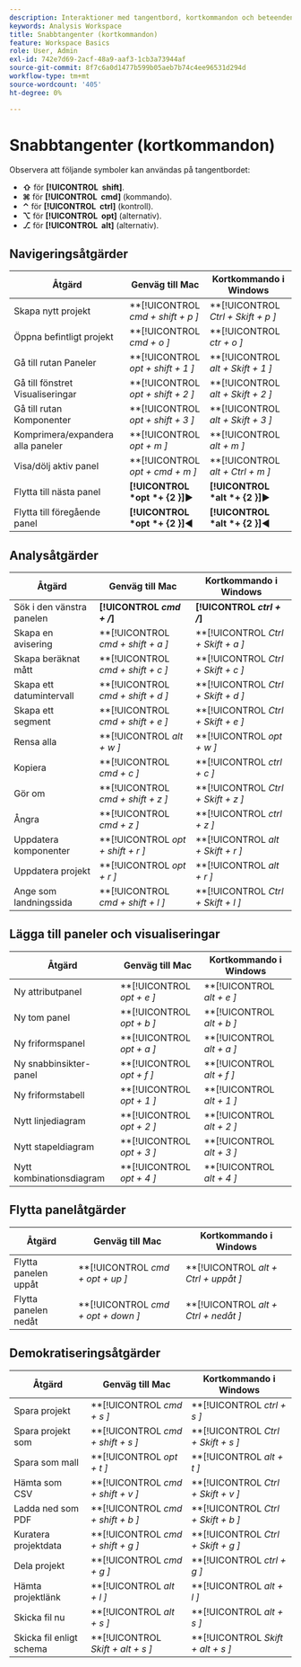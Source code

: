 ```yaml
---
description: Interaktioner med tangentbord, kortkommandon och beteenden för peka och klicka som är tillgängliga i Analysis Workspace.
keywords: Analysis Workspace
title: Snabbtangenter (kortkommandon)
feature: Workspace Basics
role: User, Admin
exl-id: 742e7d69-2acf-48a9-aaf3-1cb3a73944af
source-git-commit: 8f7c6a0d1477b599b05aeb7b74c4ee96531d294d
workflow-type: tm+mt
source-wordcount: '405'
ht-degree: 0%

---
```


# Snabbtangenter (kortkommandon)

Observera att följande symboler kan användas på tangentbordet:

- **⇧** för **[!UICONTROL **&#x200B; shift &#x200B;**]**.
- **⌘** för **[!UICONTROL **&#x200B; cmd &#x200B;**]** (kommando).
- **⌃** för **[!UICONTROL **&#x200B; ctrl &#x200B;**]** (kontroll).
- **⌥** för **[!UICONTROL **&#x200B; opt &#x200B;**]** (alternativ).
- **⎇** för **[!UICONTROL **&#x200B; alt &#x200B;**]** (alternativ).

## Navigeringsåtgärder

| Åtgärd | Genväg till Mac | Kortkommando i Windows |
| --- | --- | --- | 
| Skapa nytt projekt | **[!UICONTROL *cmd + shift + p *]** | **[!UICONTROL *Ctrl + Skift + p *]** |
| Öppna befintligt projekt | **[!UICONTROL *cmd + o *]** | **[!UICONTROL *ctr + o *]** |
| Gå till rutan Paneler | **[!UICONTROL *opt + shift + 1 *]** | **[!UICONTROL *alt + Skift + 1 *]** |
| Gå till fönstret Visualiseringar | **[!UICONTROL *opt + shift + 2 *]** | **[!UICONTROL *alt + Skift + 2 *]** |
| Gå till rutan Komponenter | **[!UICONTROL *opt + shift + 3 *]** | **[!UICONTROL *alt + Skift + 3 *]** |
| Komprimera/expandera alla paneler | **[!UICONTROL *opt + m *]** | **[!UICONTROL *alt + m *]** |
| Visa/dölj aktiv panel | **[!UICONTROL *opt + cmd + m *]** | **[!UICONTROL *alt + Ctrl + m *]** |
| Flytta till nästa panel | **[!UICONTROL *opt *+ {2 }︎]**▶ | **[!UICONTROL *alt *+ {2 }︎]**▶ |
| Flytta till föregående panel | **[!UICONTROL *opt *+ {2 }︎]**◀ | **[!UICONTROL *alt *+ {2 }︎]**◀ |

## Analysåtgärder

| Åtgärd | Genväg till Mac | Kortkommando i Windows |
| --- | --- | --- | 
| Sök i den vänstra panelen | **[!UICONTROL *cmd + /*]** | **[!UICONTROL *ctrl + /*]** |
| Skapa en avisering | **[!UICONTROL *cmd + shift + a *]** | **[!UICONTROL *Ctrl + Skift + a *]** |
| Skapa beräknat mått | **[!UICONTROL *cmd + shift + c *]** | **[!UICONTROL *Ctrl + Skift + c *]** |
| Skapa ett datumintervall | **[!UICONTROL *cmd + shift + d *]** | **[!UICONTROL *Ctrl + Skift + d *]** |
| Skapa ett segment | **[!UICONTROL *cmd + shift + e *]** | **[!UICONTROL *Ctrl + Skift + e *]** |
| Rensa alla | **[!UICONTROL *alt + w *]** | **[!UICONTROL *opt + w *]** |
| Kopiera | **[!UICONTROL *cmd + c *]** | **[!UICONTROL *ctrl + c *]** |
| Gör om | **[!UICONTROL *cmd + shift + z *]** | **[!UICONTROL *Ctrl + Skift + z *]** |
| Ångra | **[!UICONTROL *cmd + z *]** | **[!UICONTROL *ctrl + z *]** |
| Uppdatera komponenter | **[!UICONTROL *opt + shift + r *]** | **[!UICONTROL *alt + Skift + r *]** |
| Uppdatera projekt | **[!UICONTROL *opt + r *]** | **[!UICONTROL *alt + r *]** |
| Ange som landningssida | **[!UICONTROL *cmd + shift + l *]** | **[!UICONTROL *Ctrl + Skift + l *]** |

## Lägga till paneler och visualiseringar

| Åtgärd | Genväg till Mac | Kortkommando i Windows |
| --- | --- | --- | 
| Ny attributpanel | **[!UICONTROL *opt + e *]** | **[!UICONTROL *alt + e *]** |
| Ny tom panel | **[!UICONTROL *opt + b *]** | **[!UICONTROL *alt + b *]** |
| Ny friformspanel | **[!UICONTROL *opt + a *]** | **[!UICONTROL *alt + a *]** |
| Ny snabbinsikter-panel | **[!UICONTROL *opt + f *]** | **[!UICONTROL *alt + f *]** |
| Ny friformstabell | **[!UICONTROL *opt + 1 *]** | **[!UICONTROL *alt + 1 *]** |
| Nytt linjediagram | **[!UICONTROL *opt + 2 *]** | **[!UICONTROL *alt + 2 *]** |
| Nytt stapeldiagram | **[!UICONTROL *opt + 3 *]** | **[!UICONTROL *alt + 3 *]** |
| Nytt kombinationsdiagram | **[!UICONTROL *opt + 4 *]** | **[!UICONTROL *alt + 4 *]** |

## Flytta panelåtgärder

| Åtgärd | Genväg till Mac | Kortkommando i Windows |
| --- | --- | --- | 
| Flytta panelen uppåt | **[!UICONTROL *cmd + opt + up *]** | **[!UICONTROL *alt + Ctrl + uppåt *]** |
| Flytta panelen nedåt | **[!UICONTROL *cmd + opt + down *]** | **[!UICONTROL *alt + Ctrl + nedåt *]** |

## Demokratiseringsåtgärder

| Åtgärd | Genväg till Mac | Kortkommando i Windows |
| --- | --- | --- | 
| Spara projekt | **[!UICONTROL *cmd + s *]** | **[!UICONTROL *ctrl + s *]** |
| Spara projekt som | **[!UICONTROL *cmd + shift + s *]** | **[!UICONTROL *Ctrl + Skift + s *]** |
| Spara som mall | **[!UICONTROL *opt + t *]** | **[!UICONTROL *alt + t *]** |
| Hämta som CSV | **[!UICONTROL *cmd + shift + v *]** | **[!UICONTROL *Ctrl + Skift + v *]** |
| Ladda ned som PDF | **[!UICONTROL *cmd + shift + b *]** | **[!UICONTROL *Ctrl + Skift + b *]** |
| Kuratera projektdata | **[!UICONTROL *cmd + shift + g *]** | **[!UICONTROL *Ctrl + Skift + g *]** |
| Dela projekt | **[!UICONTROL *cmd + g *]** | **[!UICONTROL *ctrl + g *]** |
| Hämta projektlänk | **[!UICONTROL *alt + l *]** | **[!UICONTROL *alt + l *]** |
| Skicka fil nu | **[!UICONTROL *alt + s *]** | **[!UICONTROL *alt + s *]** |
| Skicka fil enligt schema | **[!UICONTROL *Skift + alt + s *]** | **[!UICONTROL *Skift + alt + s *]** |
